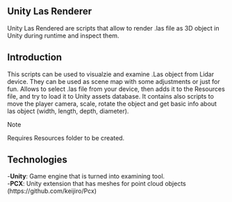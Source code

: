 <h2>Unity Las Renderer</h2>
Unity Las Rendered are scripts that allow to render .las file as 3D object in Unity during runtime and inspect them.

<h2>Introduction</h2>
This scripts can be used to visualzie and examine .Las object from Lidar device. They can be used as scene map with some adjustments or just for fun. Allows to select .las file from your device, then adds it to the Resources file, and try to load it to Unity assets database. It contains also scripts to move the player camera, scale, rotate the object and get basic info about las object (width, length, depth, diameter).

>[!NOTE]
>Requires Resources folder to be created.

<h2>Technologies</h2>
-<strong>Unity</strong>: Game engine that is turned into examining tool. <br>
-<strong>PCX</strong>: Unity extension that has meshes for point cloud objects (https://github.com/keijiro/Pcx)
